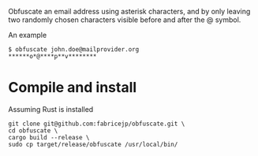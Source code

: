 Obfuscate an email address using asterisk characters, and by only leaving two randomly chosen characters visible before and after the @ symbol.

An example

```
$ obfuscate john.doe@mailprovider.org
******o*@****p**v********
```

# Compile and install
Assuming Rust is installed

```
git clone git@github.com:fabricejp/obfuscate.git \
cd obfuscate \
cargo build --release \
sudo cp target/release/obfuscate /usr/local/bin/
```
